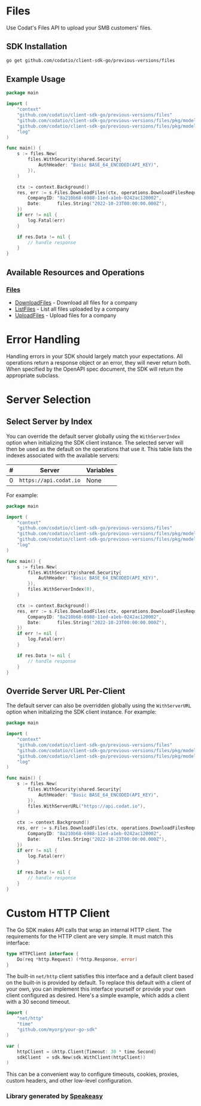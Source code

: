 # Files

<!-- Start Codat Library Description -->
﻿Use Codat's Files API to upload your SMB customers' files.
<!-- End Codat Library Description -->

<!-- Start SDK Installation -->
## SDK Installation

```bash
go get github.com/codatio/client-sdk-go/previous-versions/files
```
<!-- End SDK Installation -->

## Example Usage
<!-- Start SDK Example Usage -->
```go
package main

import (
	"context"
	"github.com/codatio/client-sdk-go/previous-versions/files"
	"github.com/codatio/client-sdk-go/previous-versions/files/pkg/models/operations"
	"github.com/codatio/client-sdk-go/previous-versions/files/pkg/models/shared"
	"log"
)

func main() {
	s := files.New(
		files.WithSecurity(shared.Security{
			AuthHeader: "Basic BASE_64_ENCODED(API_KEY)",
		}),
	)

	ctx := context.Background()
	res, err := s.Files.DownloadFiles(ctx, operations.DownloadFilesRequest{
		CompanyID: "8a210b68-6988-11ed-a1eb-0242ac120002",
		Date:      files.String("2022-10-23T00:00:00.000Z"),
	})
	if err != nil {
		log.Fatal(err)
	}

	if res.Data != nil {
		// handle response
	}
}

```
<!-- End SDK Example Usage -->

<!-- Start SDK Available Operations -->
## Available Resources and Operations


### [Files](docs/sdks/files/README.md)

* [DownloadFiles](docs/sdks/files/README.md#downloadfiles) - Download all files for a company
* [ListFiles](docs/sdks/files/README.md#listfiles) - List all files uploaded by a company
* [UploadFiles](docs/sdks/files/README.md#uploadfiles) - Upload files for a company
<!-- End SDK Available Operations -->



<!-- Start Dev Containers -->

<!-- End Dev Containers -->



<!-- Start Go Types -->

<!-- End Go Types -->



<!-- Start Error Handling -->
# Error Handling

Handling errors in your SDK should largely match your expectations.  All operations return a response object or an error, they will never return both.  When specified by the OpenAPI spec document, the SDK will return the appropriate subclass.


<!-- End Error Handling -->



<!-- Start Server Selection -->
# Server Selection

## Select Server by Index

You can override the default server globally using the `WithServerIndex` option when initializing the SDK client instance. The selected server will then be used as the default on the operations that use it. This table lists the indexes associated with the available servers:

| # | Server | Variables |
| - | ------ | --------- |
| 0 | `https://api.codat.io` | None |

For example:


```go
package main

import (
	"context"
	"github.com/codatio/client-sdk-go/previous-versions/files"
	"github.com/codatio/client-sdk-go/previous-versions/files/pkg/models/operations"
	"github.com/codatio/client-sdk-go/previous-versions/files/pkg/models/shared"
	"log"
)

func main() {
	s := files.New(
		files.WithSecurity(shared.Security{
			AuthHeader: "Basic BASE_64_ENCODED(API_KEY)",
		}),
		files.WithServerIndex(0),
	)

	ctx := context.Background()
	res, err := s.Files.DownloadFiles(ctx, operations.DownloadFilesRequest{
		CompanyID: "8a210b68-6988-11ed-a1eb-0242ac120002",
		Date:      files.String("2022-10-23T00:00:00.000Z"),
	})
	if err != nil {
		log.Fatal(err)
	}

	if res.Data != nil {
		// handle response
	}
}

```


## Override Server URL Per-Client

The default server can also be overridden globally using the `WithServerURL` option when initializing the SDK client instance. For example:


```go
package main

import (
	"context"
	"github.com/codatio/client-sdk-go/previous-versions/files"
	"github.com/codatio/client-sdk-go/previous-versions/files/pkg/models/operations"
	"github.com/codatio/client-sdk-go/previous-versions/files/pkg/models/shared"
	"log"
)

func main() {
	s := files.New(
		files.WithSecurity(shared.Security{
			AuthHeader: "Basic BASE_64_ENCODED(API_KEY)",
		}),
		files.WithServerURL("https://api.codat.io"),
	)

	ctx := context.Background()
	res, err := s.Files.DownloadFiles(ctx, operations.DownloadFilesRequest{
		CompanyID: "8a210b68-6988-11ed-a1eb-0242ac120002",
		Date:      files.String("2022-10-23T00:00:00.000Z"),
	})
	if err != nil {
		log.Fatal(err)
	}

	if res.Data != nil {
		// handle response
	}
}

```
<!-- End Server Selection -->



<!-- Start Custom HTTP Client -->
# Custom HTTP Client

The Go SDK makes API calls that wrap an internal HTTP client. The requirements for the HTTP client are very simple. It must match this interface:

```go
type HTTPClient interface {
	Do(req *http.Request) (*http.Response, error)
}
```

The built-in `net/http` client satisfies this interface and a default client based on the built-in is provided by default. To replace this default with a client of your own, you can implement this interface yourself or provide your own client configured as desired. Here's a simple example, which adds a client with a 30 second timeout.

```go
import (
	"net/http"
	"time"
	"github.com/myorg/your-go-sdk"
)

var (
	httpClient = &http.Client{Timeout: 30 * time.Second}
	sdkClient  = sdk.New(sdk.WithClient(httpClient))
)
```

This can be a convenient way to configure timeouts, cookies, proxies, custom headers, and other low-level configuration.
<!-- End Custom HTTP Client -->

<!-- Placeholder for Future Speakeasy SDK Sections -->


### Library generated by [Speakeasy](https://docs.speakeasyapi.dev/docs/using-speakeasy/client-sdks)